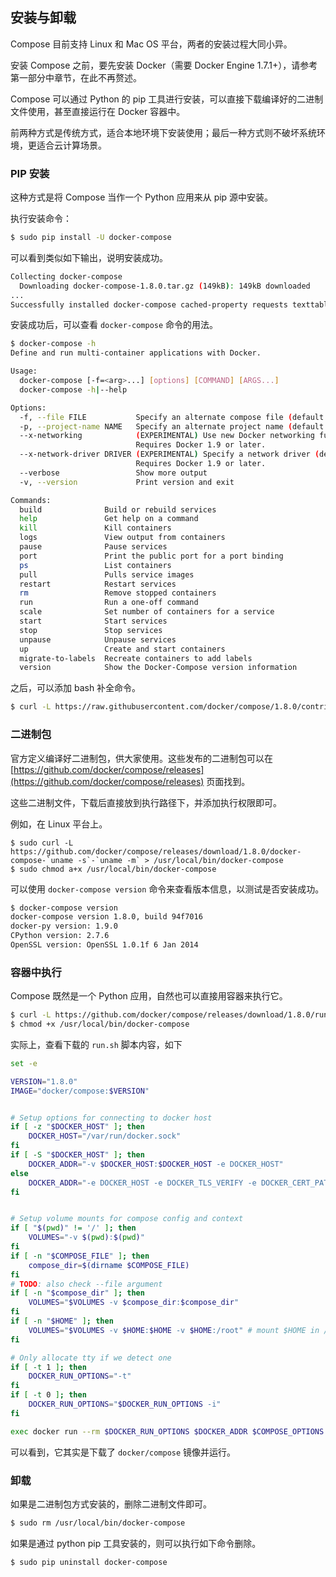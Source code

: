 ## 安装与卸载

Compose 目前支持 Linux 和 Mac OS 平台，两者的安装过程大同小异。

安装 Compose 之前，要先安装 Docker（需要 Docker Engine 1.7.1+），请参考第一部分中章节，在此不再赘述。

Compose 可以通过 Python 的 pip 工具进行安装，可以直接下载编译好的二进制文件使用，甚至直接运行在 Docker 容器中。

前两种方式是传统方式，适合本地环境下安装使用；最后一种方式则不破坏系统环境，更适合云计算场景。

### PIP 安装
这种方式是将 Compose 当作一个 Python 应用来从 pip 源中安装。

执行安装命令：

```sh
$ sudo pip install -U docker-compose
```

可以看到类似如下输出，说明安装成功。
```sh
Collecting docker-compose
  Downloading docker-compose-1.8.0.tar.gz (149kB): 149kB downloaded
...
Successfully installed docker-compose cached-property requests texttable websocket-client docker-py dockerpty six enum34 backports.ssl-match-hostname ipaddress
```

安装成功后，可以查看 `docker-compose` 命令的用法。
```sh
$ docker-compose -h
Define and run multi-container applications with Docker.

Usage:
  docker-compose [-f=<arg>...] [options] [COMMAND] [ARGS...]
  docker-compose -h|--help

Options:
  -f, --file FILE           Specify an alternate compose file (default: docker-compose.yml)
  -p, --project-name NAME   Specify an alternate project name (default: directory name)
  --x-networking            (EXPERIMENTAL) Use new Docker networking functionality.
                            Requires Docker 1.9 or later.
  --x-network-driver DRIVER (EXPERIMENTAL) Specify a network driver (default: "bridge").
                            Requires Docker 1.9 or later.
  --verbose                 Show more output
  -v, --version             Print version and exit

Commands:
  build              Build or rebuild services
  help               Get help on a command
  kill               Kill containers
  logs               View output from containers
  pause              Pause services
  port               Print the public port for a port binding
  ps                 List containers
  pull               Pulls service images
  restart            Restart services
  rm                 Remove stopped containers
  run                Run a one-off command
  scale              Set number of containers for a service
  start              Start services
  stop               Stop services
  unpause            Unpause services
  up                 Create and start containers
  migrate-to-labels  Recreate containers to add labels
  version            Show the Docker-Compose version information
```

之后，可以添加 bash 补全命令。

```sh
$ curl -L https://raw.githubusercontent.com/docker/compose/1.8.0/contrib/completion/bash/docker-compose > /etc/bash_completion.d/docker-compose
```

### 二进制包
官方定义编译好二进制包，供大家使用。这些发布的二进制包可以在 [https://github.com/docker/compose/releases](https://github.com/docker/compose/releases) 页面找到。

这些二进制文件，下载后直接放到执行路径下，并添加执行权限即可。

例如，在 Linux 平台上。

```
$ sudo curl -L https://github.com/docker/compose/releases/download/1.8.0/docker-compose-`uname -s`-`uname -m` > /usr/local/bin/docker-compose
$ sudo chmod a+x /usr/local/bin/docker-compose
```

可以使用 `docker-compose version` 命令来查看版本信息，以测试是否安装成功。

```sh
$ docker-compose version
docker-compose version 1.8.0, build 94f7016
docker-py version: 1.9.0
CPython version: 2.7.6
OpenSSL version: OpenSSL 1.0.1f 6 Jan 2014
```

### 容器中执行

Compose 既然是一个 Python 应用，自然也可以直接用容器来执行它。

```sh
$ curl -L https://github.com/docker/compose/releases/download/1.8.0/run.sh > /usr/local/bin/docker-compose
$ chmod +x /usr/local/bin/docker-compose
```

实际上，查看下载的 `run.sh` 脚本内容，如下

```sh
set -e

VERSION="1.8.0"
IMAGE="docker/compose:$VERSION"


# Setup options for connecting to docker host
if [ -z "$DOCKER_HOST" ]; then
    DOCKER_HOST="/var/run/docker.sock"
fi
if [ -S "$DOCKER_HOST" ]; then
    DOCKER_ADDR="-v $DOCKER_HOST:$DOCKER_HOST -e DOCKER_HOST"
else
    DOCKER_ADDR="-e DOCKER_HOST -e DOCKER_TLS_VERIFY -e DOCKER_CERT_PATH"
fi


# Setup volume mounts for compose config and context
if [ "$(pwd)" != '/' ]; then
    VOLUMES="-v $(pwd):$(pwd)"
fi
if [ -n "$COMPOSE_FILE" ]; then
    compose_dir=$(dirname $COMPOSE_FILE)
fi
# TODO: also check --file argument
if [ -n "$compose_dir" ]; then
    VOLUMES="$VOLUMES -v $compose_dir:$compose_dir"
fi
if [ -n "$HOME" ]; then
    VOLUMES="$VOLUMES -v $HOME:$HOME -v $HOME:/root" # mount $HOME in /root to share docker.config
fi

# Only allocate tty if we detect one
if [ -t 1 ]; then
    DOCKER_RUN_OPTIONS="-t"
fi
if [ -t 0 ]; then
    DOCKER_RUN_OPTIONS="$DOCKER_RUN_OPTIONS -i"
fi

exec docker run --rm $DOCKER_RUN_OPTIONS $DOCKER_ADDR $COMPOSE_OPTIONS $VOLUMES -w "$(pwd)" $IMAGE "$@"
```

可以看到，它其实是下载了 `docker/compose` 镜像并运行。

### 卸载
如果是二进制包方式安装的，删除二进制文件即可。

```sh
$ sudo rm /usr/local/bin/docker-compose
```

如果是通过 python pip 工具安装的，则可以执行如下命令删除。

```sh
$ sudo pip uninstall docker-compose
```